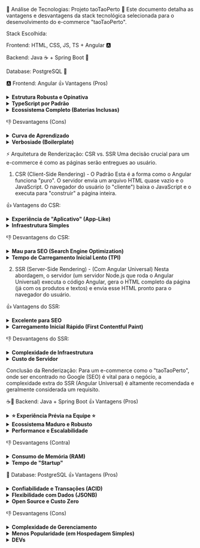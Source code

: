 🚀 Análise de Tecnologias: Projeto taoTaoPerto 🛒
Este documento detalha as vantagens e desvantagens da stack tecnológica selecionada para o desenvolvimento do e-commerce "taoTaoPerto".

Stack Escolhida:

Frontend: HTML, CSS, JS, TS + Angular 🅰️

Backend: Java ☕ + Spring Boot 🍃

Database: PostgreSQL 🐘

🅰️ Frontend: Angular
👍 Vantagens (Pros)
<details> <summary><strong>Estrutura Robusta e Opinativa</strong></summary> O Angular é um framework completo e opinativo. Isso significa que ele dita uma forma clara de organizar o projeto (componentes, módulos, serviços). Para um e-commerce, que tende a crescer em complexidade, ter essa estrutura definida desde o início evita caos no código e facilita a entrada de novos desenvolvedores. </details>

<details> <summary><strong>TypeScript por Padrão</strong></summary> O uso de TypeScript (tipagem estática) é nativo. Isso reduz drasticamente bugs em tempo de execução, melhora o "IntelliSense" (autocomplete) na IDE e torna o código mais fácil de manter e refatorar – algo crucial ao lidar com regras de negócio de carrinhos de compra, preços e usuários. </details>

<details> <summary><strong>Ecossistema Completo (Baterias Inclusas)</strong></summary> Angular já vem com soluções robustas e oficiais para as necessidades mais comuns de um e-commerce: <ul> <li><code>HttpClient</code> para comunicação com o backend (Java/Spring).</li> <li><code>RouterModule</code> para gerenciar as rotas (página de produto, checkout, perfil).</li> <li><code>Reactive Forms</code> para lidar com formulários complexos (cadastro de usuário, pagamento).</li> </ul> </details>

👎 Desvantagens (Cons)
<details> <summary><strong>Curva de Aprendizado</strong></summary> Angular é considerado mais complexo de aprender do que alternativas como React ou Vue. Conceitos como Módulos, Injeção de Dependência e o uso pesado de RxJS podem exigir um tempo maior de adaptação da equipe, se ela não tiver experiência prévia. </details>

<details> <summary><strong>Verbosiade (Boilerplate)</strong></summary> Para criar componentes simples, o Angular pode exigir mais "boilerplate" (código de configuração inicial) em comparação com outras bibliotecas. Isso pode tornar o desenvolvimento de páginas mais simples um pouco mais lento no início. </details>

⚡ Arquitetura de Renderização: CSR vs. SSR
Uma decisão crucial para um e-commerce é como as páginas serão entregues ao usuário.

1. CSR (Client-Side Rendering) - O Padrão
Esta é a forma como o Angular funciona "puro". O servidor envia um arquivo HTML quase vazio e o JavaScript. O navegador do usuário (o "cliente") baixa o JavaScript e o executa para "construir" a página inteira.

👍 Vantagens do CSR:

<details> <summary><strong>Experiência de "Aplicativo" (App-Like)</strong></summary> Uma vez que o site carregou, a navegação entre as páginas (ex: da home para um produto) é quase instantânea. Como apenas os dados (JSON) são buscados do backend, a página não precisa ser recarregada inteiramente, dando uma sensação de fluidez de um aplicativo desktop. </details>

<details> <summary><strong>Infraestrutura Simples</strong></summary> O frontend (Angular) pode ser hospedado como arquivos estáticos (HTML, CSS, JS) em qualquer servidor simples ou CDN (Content Delivery Network), o que é muito barato e fácil de configurar. </details>

👎 Desvantagens do CSR:

<details> <summary><strong>Mau para SEO (Search Engine Optimization)</strong></summary> Esta é a maior desvantagem para um e-commerce. Robôs de busca (como o Googlebot) podem ter dificuldade em "ler" e indexar o conteúdo do seu site (seus produtos), pois eles recebem uma página HTML em branco que depende de JavaScript para exibir algo. Se o Google não indexa seus produtos, você não aparece nos resultados de busca. </details>

<details> <summary><strong>Tempo de Carregamento Inicial Lento (TPI)</strong></summary> O usuário vê uma tela branca (ou um "spinner" de loading) enquanto o JavaScript principal é baixado e executado. Para um e-commerce, cada segundo de espera aumenta a chance de o cliente desistir e ir para o concorrente. </details>

2. SSR (Server-Side Rendering) - (Com Angular Universal)
Nesta abordagem, o servidor (um servidor Node.js que roda o Angular Universal) executa o código Angular, gera o HTML completo da página (já com os produtos e textos) e envia esse HTML pronto para o navegador do usuário.

👍 Vantagens do SSR:

<details> <summary><strong>Excelente para SEO</strong></summary> O robô de busca recebe um HTML completo, com todos os produtos, descrições e preços. Isso é perfeito para indexação e garante que o "taoTaoPerto" apareça nos resultados de busca do Google, atraindo clientes organicamente. </details>

<details> <summary><strong>Carregamento Inicial Rápido (First Contentful Paint)</strong></summary> O usuário vê o conteúdo da página (fotos, textos) quase instantaneamente, pois o HTML já vem renderizado. Isso melhora muito a percepção de velocidade e reduz a taxa de rejeição. </details>

👎 Desvantagens do SSR:

<details> <summary><strong>Complexidade de Infraestrutura</strong></summary> Você agora precisa de dois "servidores": o backend Spring Boot (para os dados) e um servidor Node.js (para renderizar o Angular). Isso torna a arquitetura, o deploy e a manutenção mais complexos. </details>

<details> <summary><strong>Custo de Servidor</strong></summary> O servidor Node.js que faz o SSR consome CPU para renderizar cada página acessada, o que pode aumentar os custos de hospedagem em comparação com o simples "servir" de arquivos estáticos do CSR. </details>

Conclusão da Renderização: Para um e-commerce como o "taoTaoPerto", onde ser encontrado no Google (SEO) é vital para o negócio, a complexidade extra do SSR (Angular Universal) é altamente recomendada e geralmente considerada um requisito.

☕🍃 Backend: Java + Spring Boot
👍 Vantagens (Pros)
<details> <summary><strong>⭐ Experiência Prévia na Equipe ⭐</strong></summary> <strong>Esta é a maior vantagem estratégica.</strong> Um dos participantes já possui experiência com Spring Boot. Isso reduz drasticamente o tempo de configuração inicial (setup), diminui os riscos do projeto, acelera o desenvolvimento das primeiras features e permite que este membro guie os demais nas melhores práticas do framework. </details>

<details> <summary><strong>Ecossistema Maduro e Robusto</strong></summary> O ecossistema Java/Spring é vasto e testado em batalha por grandes empresas. Para um e-commerce, temos acesso imediato a bibliotecas de nível enterprise para: <ul> <li><strong>Spring Security:</strong> Essencial para proteger dados de usuários, senhas e APIs de pagamento.</li> <li><strong>Spring Data JPA:</strong> Facilita enormemente a comunicação com o banco de dados (PostgreSQL).</li> <li>Integrações fáceis com gateways de pagamento, envio de e-mails e outros serviços.</li> </ul> </details>

<details> <summary><strong>Performance e Escalabilidade</strong></summary> A JVM (Máquina Virtual do Java) é conhecida por sua alta performance em aplicações de longa duração. Spring Boot é projetado para criar microserviços escaláveis, permitindo que o "taoTaoPerto" cresça e suporte um grande volume de acessos e pedidos sem problemas. </details>

👎 Desvantagens (Contra)
<details> <summary><strong>Consumo de Memória (RAM)</strong></summary> A JVM e o framework Spring tendem a consumir mais memória RAM em comparação com alternativas como Node.js ou Go. Isso pode significar um custo ligeiramente maior com servidores de hospedagem, especialmente em planos mais básicos. </details>

<details> <summary><strong>Tempo de "Startup"</strong></summary> Aplicações Spring Boot geralmente levam alguns segundos a mais para iniciar (o "boot") do que aplicações em outras linguagens. Isso não afeta o usuário final, mas pode tornar o ciclo de desenvolvimento (parar e reiniciar o servidor local) um pouco mais lento. </details>

🐘 Database: PostgreSQL
👍 Vantagens (Pros)
<details> <summary><strong>Confiabilidade e Transações (ACID)</strong></summary> PostgreSQL é renomado por sua robustez e conformidade total com o padrão ACID (Atomicidade, Consistência, Isolamento, Durabilidade). Para um e-commerce, isso é <strong>crítico</strong>: você tem a garantia de que uma transação de pedido (que envolve baixar o estoque, registrar a compra e aprovar o pagamento) ou será completada com sucesso, ou falhará inteiramente, sem deixar dados inconsistentes. </details>

<details> <summary><strong>Flexibilidade com Dados (JSONB)</strong></summary> O PostgreSQL possui um suporte excelente ao tipo de dado JSONB. Isso é perfeito para um e-commerce, permitindo armazenar catálogos de produtos com atributos dinâmicos (ex: um produto "Camiseta" tem "Cor" e "Tamanho", enquanto um "Celular" tem "RAM" e "Armazenamento") na mesma tabela, de forma eficiente e indexável. </details>

<details> <summary><strong>Open Source e Custo Zero</strong></summary> É um banco de dados de nível empresarial totalmente gratuito, sem custos de licenciamento, o que reduz os custos operacionais do projeto "taoTaoPerto". </details>

👎 Desvantagens (Cons)
<details> <summary><strong>Complexidade de Gerenciamento</strong></summary> Embora poderoso, o PostgreSQL pode ser mais complexo de administrar, otimizar (tuning) e escalar horizontalmente (distribuir em várias máquinas) do que alternativas mais simples como o MySQL ou bancos NoSQL. </details>

<details> <summary><strong>Menos Popularidade (em Hospedagem Simples)</strong></summary> Embora amplamente disponível, em algumas plataformas de hospedagem "baratas" ou compartilhadas, o MySQL ainda é oferecido com mais frequência. Isso é um ponto menor, já que os principais provedores de nuvem (AWS, Google, Azure) têm excelente suporte ao Postgres. </details>

<details> <summary><strong>DEVs</strong></summary> 
    - Ivens magno da costa lisboa  
    - Rodrigo santos calvacante
    - Luiz eduardo de paula maia
 </details>
